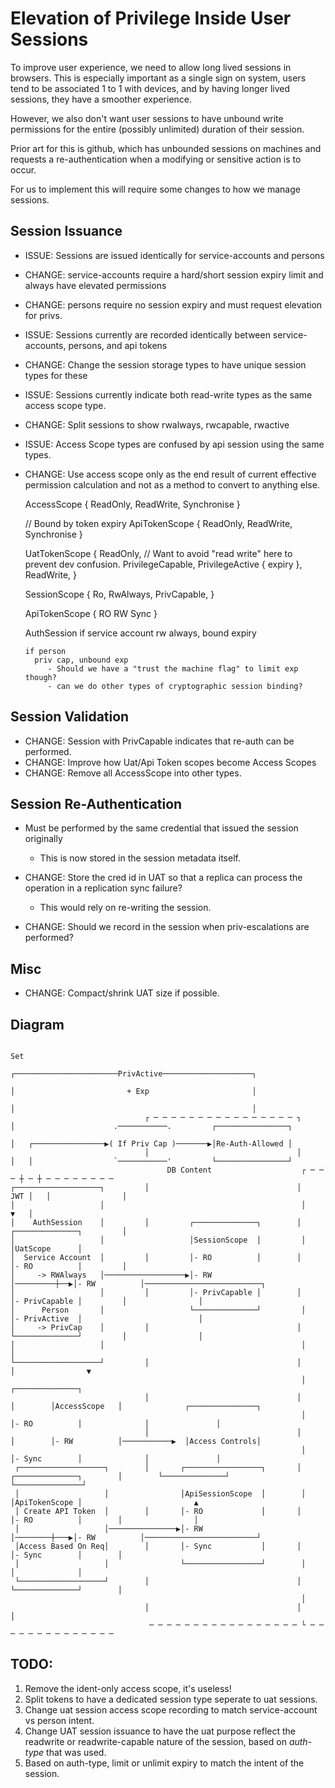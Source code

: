 # Elevation of Privilege Inside User Sessions

To improve user experience, we need to allow long lived sessions in browsers. This is especially
important as a single sign on system, users tend to be associated 1 to 1 with devices, and by
having longer lived sessions, they have a smoother experience.

However, we also don't want user sessions to have unbound write permissions for the entire (possibly
unlimited) duration of their session.

Prior art for this is github, which has unbounded sessions on machines and requests a
re-authentication when a modifying or sensitive action is to occur.

For us to implement this will require some changes to how we manage sessions.

## Session Issuance

- ISSUE: Sessions are issued identically for service-accounts and persons
- CHANGE: service-accounts require a hard/short session expiry limit and always have elevated permissions
- CHANGE: persons require no session expiry and must request elevation for privs.

- ISSUE: Sessions currently are recorded identically between service-accounts, persons, and api tokens
- CHANGE: Change the session storage types to have unique session types for these

- ISSUE: Sessions currently indicate both read-write types as the same access scope type.
- CHANGE: Split sessions to show rwalways, rwcapable, rwactive

- ISSUE: Access Scope types are confused by api session using the same types.
- CHANGE: Use access scope only as the end result of current effective permission calculation and
  not as a method to convert to anything else.


    AccessScope {
        ReadOnly,
        ReadWrite,
        Synchronise
    }

    // Bound by token expiry
    ApiTokenScope {
        ReadOnly,
        ReadWrite,
        Synchronise
    }

    UatTokenScope {
        ReadOnly,
        // Want to avoid "read write" here to prevent dev confusion.
        PrivilegeCapable,
        PrivilegeActive { expiry },
        ReadWrite,
    }

    SessionScope {
        Ro,
        RwAlways,
        PrivCapable,
    }

    ApiTokenScope {
        RO
        RW
        Sync
    }


    AuthSession
      if service account
        rw always, bound expiry

      if person
        priv cap, unbound exp
           - Should we have a "trust the machine flag" to limit exp though?
           - can we do other types of cryptographic session binding?


## Session Validation

- CHANGE: Session with PrivCapable indicates that re-auth can be performed.
- CHANGE: Improve how Uat/Api Token scopes become Access Scopes
- CHANGE: Remove all AccessScope into other types.

## Session Re-Authentication

- Must be performed by the same credential that issued the session originally
  - This is now stored in the session metadata itself.

- CHANGE: Store the cred id in UAT so that a replica can process the operation in a replication sync failure?
  - This would rely on re-writing the session.
- CHANGE: Should we record in the session when priv-escalations are performed?

## Misc

- CHANGE: Compact/shrink UAT size if possible.

## Diagram


                                                                                                        Set                                               
                                                                             ┌───────────────────────PrivActive────────────────────┐                      
                                                                             │                         + Exp                       │                      
                                                                             │                                                     │                      
                                  ┌ ─ ─ ─ ─ ─ ─ ─ ─ ─ ─ ─ ─ ─ ─ ─ ─ ┐        │                      .───────────.         ┌────────────────┐              
                                                                             │   ┌────────────────▶( If Priv Cap )───────▶│Re-Auth-Allowed │              
                                  │                                 │        │   │                  `───────────'         └────────────────┘              
                                       DB Content                    ┌ ─ ─ ─ ┼ ─ ┼ ─ ─ ─ ─ ─ ─ ─ ─                                                        
    ┌───────────────────┐         │                                 │    JWT │   │                │                                                       
    │                   │                                            │       ▼   │                                                                        
    │    AuthSession    │         │         ┌──────────────┐        │    ┌──────────────┐         │                                                       
    │                   │                   │SessionScope  │         │   │UatScope      │                                                                 
    │  Service Account  │         │         │- RO          │        │    │- RO          │         │                                                       
    │     -> RWAlways   │──────────────────▶│- RW          │─────────┼──▶│- RW          │──────────────────────────┐                                      
    │                   │         │         │- PrivCapable │        │    │- PrivCapable │         │                │                                      
    │      Person       │                   └──────────────┘         │   │- PrivActive  │                          │                                      
    │     -> PrivCap    │         │                                 │    └──────────────┘         │                │                                      
    │                   │                                            │                                             │                                      
    └───────────────────┘         │                                 │                             │                ▼                                      
                                                                     │                                     ┌──────────────┐                               
                                  │                                 │                             │        │AccessScope   │              ┌───────────────┐
                                                                     │                                     │- RO          │              │               │
                                  │                                 │                             │        │- RW          │───────────▶  │Access Controls│
                                                                     │                                     │- Sync        │              │               │
     ┌───────────────────┐        │       ┌─────────────────┐       │     ┌──────────────┐        │        └──────────────┘              └───────────────┘
     │                   │                │ApiSessionScope  │        │    │ApiTokenScope │                         ▲                                      
     │ Create API Token  │        │       │- RO             │       │     │- RO          │        │                │                                      
     │                   │───────────────▶│- RW             │────────┼───▶│- RW          │─────────────────────────┘                                      
     │Access Based On Req│        │       │- Sync           │       │     │- Sync        │        │                                                       
     │                   │                └─────────────────┘        │    │              │                                                                
     └───────────────────┘        │                                 │     └──────────────┘        │                                                       
                                                                     │                                                                                    
                                  │                                 │                             │                                                       
                                   ─ ─ ─ ─ ─ ─ ─ ─ ─ ─ ─ ─ ─ ─ ─ ─ ─ └ ─ ─ ─ ─ ─ ─ ─ ─ ─ ─ ─ ─ ─ ─                                                        


## TODO:

1. Remove the ident-only access scope, it's useless!
1. Split tokens to have a dedicated session type seperate to uat sessions.
1. Change uat session access scope recording to match service-account vs person intent.
1. Change UAT session issuance to have the uat purpose reflect the readwrite or readwrite-capable nature of the session, based on *auth-type* that was used.
1. Based on auth-type, limit or unlimit expiry to match the intent of the session.


